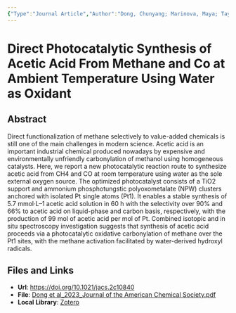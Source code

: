 ```yaml
---
{"Type":"Journal Article","Author":"Dong, Chunyang; Marinova, Maya; Tayeb, Karima Ben; Safonova, Olga V.; Zhou, Yong; Hu, Di; Chernyak, Sergei; Corda, Massimo; Zaffran, Jérémie; Khodakov, Andrei Y.; Ordomsky, Vitaly V.","Journal":"Journal of the American Chemical Society","Volume":145,"Issue":2,"Pages":"1185-1193","Year":2023,"DOI":"10.1021/jacs.2c10840","tags":["paper/viewed"],"detail":"https://freezing.cool/mind/","dg-publish":true,"date":"2023-08-25-Friday 18:58:02","update":"2023-08-25-Friday 18:58:31","permalink":"/3-read/paper/dong-et-al-2023-direct-photocatalytic-synthesis-of-acetic-acid-from-methane-and-co-at-ambient-temperature-using-water-as-oxidant/","dgPassFrontmatter":true,"created":"2023-08-25-Friday 18:58:02","updated":"2023-08-25-Friday 18:58:31"}
---
```



# Direct Photocatalytic Synthesis of Acetic Acid From Methane and Co at Ambient Temperature Using Water as Oxidant

## Abstract

Direct functionalization of methane selectively to value-added chemicals is still one of the main challenges in modern science. Acetic acid is an important industrial chemical produced nowadays by expensive and environmentally unfriendly carbonylation of methanol using homogeneous catalysts. Here, we report a new photocatalytic reaction route to synthesize acetic acid from CH4 and CO at room temperature using water as the sole external oxygen source. The optimized photocatalyst consists of a TiO2 support and ammonium phosphotungstic polyoxometalate (NPW) clusters anchored with isolated Pt single atoms (Pt1). It enables a stable synthesis of 5.7 mmol·L–1 acetic acid solution in 60 h with the selectivity over 90% and 66% to acetic acid on liquid-phase and carbon basis, respectively, with the production of 99 mol of acetic acid per mol of Pt. Combined isotopic and in situ spectroscopy investigation suggests that synthesis of acetic acid proceeds via a photocatalytic oxidative carbonylation of methane over the Pt1 sites, with the methane activation facilitated by water-derived hydroxyl radicals.

## Files and Links

- **Url**: https://doi.org/10.1021/jacs.2c10840
- **File**: [Dong et al_2023_Journal of the American Chemical Society.pdf](file:///C:%5CUsers%5Clengb%5COneDrive%20-%20lleng%5CZotero%5CSingle%20Atom%5CDong%20et%20al_2023_Journal%20of%20the%20American%20Chemical%20Society.pdf)
- **Local Library**: [Zotero](zotero://select/library/items/2XRMVBV2)